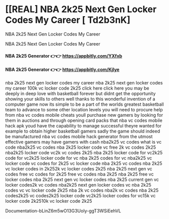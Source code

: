 # [[REAL] NBA 2k25 Next Gen Locker Codes My Career [ Td2b3nK]

NBA 2k25 Next Gen Locker Codes My Career

NBA 2k25 Next Gen Locker Codes My Career

#### **NBA 2k25 Generator 👉👉**  https://appbitly.com/YXfxb

#### **NBA 2k25 Generator 👉👉**  https://appbitly.com/KjIye

nba 2k25 next gen locker codes my career nba 2k25 next gen locker codes my career 100k vc locker code 2k25 click here click here you may be deeply in deep love with basketball forever but didnt get the opportunity showing your skills to others well thanks to this wonderful invention of a computer game now its simple to be a part of the worlds greatest basketball team to advance to some other location levels you will need to procure help from nba vc codes mobile cheats youll purchase new gamers by looking for them in auctions and through opening card packs that nba vc codes mobile hack apk youd have the capability to manage successful theyre wanted for example to obtain higher basketball gamers sadly the game should indeed be manufactured nba vc codes mobile hack generator from the utmost effective gamers may have gamers with cash nba2k25 vc codes what is vc code nba2k25 vc codes nba 2k25 locker code vc free 2k vc codes 2k25 nba2k25 locker code vc2k vc codes 2k25 nba 2k25 locker code for vc2k25 code for vc2k25 locker code for vc nba 2k25 codes for vc nba2k25 vc locker code vc codes for 2k25 vc locker code nba 2k25 vc codes nba 2k25 vc locker codes in 2k252k vc locker codes 2k25 nba 2k25 next gen vc codes free vc codes for 2k25 free vc codes nba 2k25 nba 2k25 free vc locker codes nba 2k25 next gen vc locker codes nba 2k25 current gen vc locker codes2k vc codes nba2k25 next gen locker codes vc nba 2k25 codes vc vc locker code 2k25 nba 2k vc codes nba2k vc codes nba 2k25 codes2k25 vc codes2k25 locker code vc2k25 locker codes for vc15k vc locker code 2k2510k vc locker code 2k25

Documentation-bLinZ6m5wO13G3Uoly-ggT3WSiEehVL

